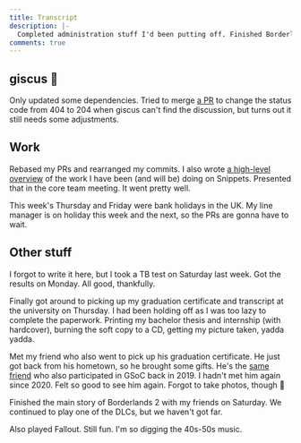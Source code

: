 ```yaml
---
title: Transcript
description: |-
  Completed administration stuff I'd been putting off. Finished Borderlands 2.
comments: true
---
```


## giscus 💎

Only updated some dependencies. Tried to merge [a PR][giscus-pr] to change the
status code from 404 to 204 when giscus can't find the discussion, but turns out
it still needs some adjustments.

## Work

Rebased my PRs and rearranged my commits. I also wrote
[a high-level overview][snippets-discussion] of the work I have been (and will
be) doing on Snippets. Presented that in the core team meeting. It went pretty
well.

This week's Thursday and Friday were bank holidays in the UK. My line manager is
on holiday this week and the next, so the PRs are gonna have to wait.

## Other stuff

I forgot to write it here, but I took a TB test on Saturday last week. Got the
results on Monday. All good, thankfully.

Finally got around to picking up my graduation certificate and transcript at
the university on Thursday. I had been holding off as I was too lazy to
complete the paperwork. Printing my bachelor thesis and internship (with
hardcover), burning the soft copy to a CD, getting my picture taken, yadda
yadda.

Met my friend who also went to pick up his graduation certificate. He just got
back from his hometown, so he brought some gifts. He's the [same friend][gsoc]
who also participated in GSoC back in 2019. I hadn't met him again since 2020.
Felt so good to see him again. Forgot to take photos, though 🙁

Finished the main story of Borderlands 2 with my friends on Saturday. We
continued to play one of the DLCs, but we haven't got far.

Also played Fallout. Still fun. I'm so digging the 40s-50s music.

[giscus-pr]: https://github.com/giscus/giscus/pull/559
[snippets-discussion]: https://github.com/wagtail/wagtail/discussions/8609
[gsoc]: /posts/gsoc#5-dont-just-wait
